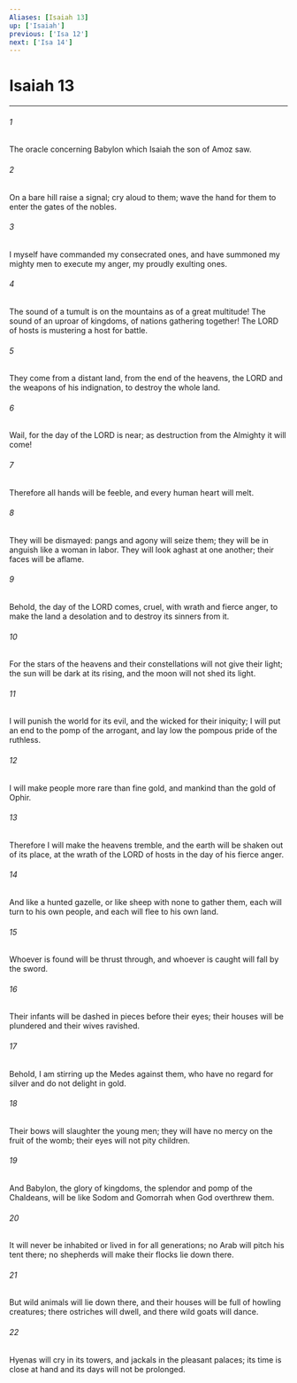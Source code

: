 ```yaml
---
Aliases: [Isaiah 13]
up: ['Isaiah']
previous: ['Isa 12']
next: ['Isa 14']
---
```

# Isaiah 13
***



###### 1 
The oracle concerning Babylon which Isaiah the son of Amoz saw. 

###### 2 
On a bare hill raise a signal; cry aloud to them; wave the hand for them to enter the gates of the nobles. 

###### 3 
I myself have commanded my consecrated ones, and have summoned my mighty men to execute my anger, my proudly exulting ones. 

###### 4 
The sound of a tumult is on the mountains as of a great multitude! The sound of an uproar of kingdoms, of nations gathering together! The LORD of hosts is mustering a host for battle. 

###### 5 
They come from a distant land, from the end of the heavens, the LORD and the weapons of his indignation, to destroy the whole land. 

###### 6 
Wail, for the day of the LORD is near; as destruction from the Almighty it will come! 

###### 7 
Therefore all hands will be feeble, and every human heart will melt. 

###### 8 
They will be dismayed: pangs and agony will seize them; they will be in anguish like a woman in labor. They will look aghast at one another; their faces will be aflame. 

###### 9 
Behold, the day of the LORD comes, cruel, with wrath and fierce anger, to make the land a desolation and to destroy its sinners from it. 

###### 10 
For the stars of the heavens and their constellations will not give their light; the sun will be dark at its rising, and the moon will not shed its light. 

###### 11 
I will punish the world for its evil, and the wicked for their iniquity; I will put an end to the pomp of the arrogant, and lay low the pompous pride of the ruthless. 

###### 12 
I will make people more rare than fine gold, and mankind than the gold of Ophir. 

###### 13 
Therefore I will make the heavens tremble, and the earth will be shaken out of its place, at the wrath of the LORD of hosts in the day of his fierce anger. 

###### 14 
And like a hunted gazelle, or like sheep with none to gather them, each will turn to his own people, and each will flee to his own land. 

###### 15 
Whoever is found will be thrust through, and whoever is caught will fall by the sword. 

###### 16 
Their infants will be dashed in pieces before their eyes; their houses will be plundered and their wives ravished. 

###### 17 
Behold, I am stirring up the Medes against them, who have no regard for silver and do not delight in gold. 

###### 18 
Their bows will slaughter the young men; they will have no mercy on the fruit of the womb; their eyes will not pity children. 

###### 19 
And Babylon, the glory of kingdoms, the splendor and pomp of the Chaldeans, will be like Sodom and Gomorrah when God overthrew them. 

###### 20 
It will never be inhabited or lived in for all generations; no Arab will pitch his tent there; no shepherds will make their flocks lie down there. 

###### 21 
But wild animals will lie down there, and their houses will be full of howling creatures; there ostriches will dwell, and there wild goats will dance. 

###### 22 
Hyenas will cry in its towers, and jackals in the pleasant palaces; its time is close at hand and its days will not be prolonged.
